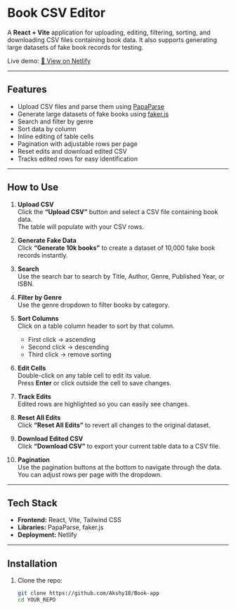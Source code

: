 # Book CSV Editor

A **React + Vite** application for uploading, editing, filtering, sorting, and downloading CSV files containing book data. It also supports generating large datasets of fake book records for testing.

Live demo: [🔗 View on Netlify](https://book-editor.netlify.app/)

---

## Features

- Upload CSV files and parse them using [PapaParse](https://www.papaparse.com/)
- Generate large datasets of fake books using [faker.js](https://github.com/faker-js/faker)
- Search and filter by genre
- Sort data by column
- Inline editing of table cells
- Pagination with adjustable rows per page
- Reset edits and download edited CSV
- Tracks edited rows for easy identification

---

## How to Use

1. **Upload CSV**  
   Click the **“Upload CSV”** button and select a CSV file containing book data.  
   The table will populate with your CSV rows.

2. **Generate Fake Data**  
   Click **“Generate 10k books”** to create a dataset of 10,000 fake book records instantly.

3. **Search**  
   Use the search bar to search by Title, Author, Genre, Published Year, or ISBN.

4. **Filter by Genre**  
   Use the genre dropdown to filter books by category.

5. **Sort Columns**  
   Click on a table column header to sort by that column.  
   - First click → ascending  
   - Second click → descending  
   - Third click → remove sorting

6. **Edit Cells**  
   Double-click on any table cell to edit its value.  
   Press **Enter** or click outside the cell to save changes.

7. **Track Edits**  
   Edited rows are highlighted so you can easily see changes.

8. **Reset All Edits**  
   Click **“Reset All Edits”** to revert all changes to the original dataset.

9. **Download Edited CSV**  
   Click **“Download CSV”** to export your current table data to a CSV file.

10. **Pagination**  
    Use the pagination buttons at the bottom to navigate through the data.  
    You can adjust rows per page with the dropdown.

---

## Tech Stack

- **Frontend:** React, Vite, Tailwind CSS
- **Libraries:** PapaParse, faker.js
- **Deployment:** Netlify

---

## Installation

1. Clone the repo:
   ```bash
   git clone https://github.com/Akshy18/Book-app
   cd YOUR_REPO
